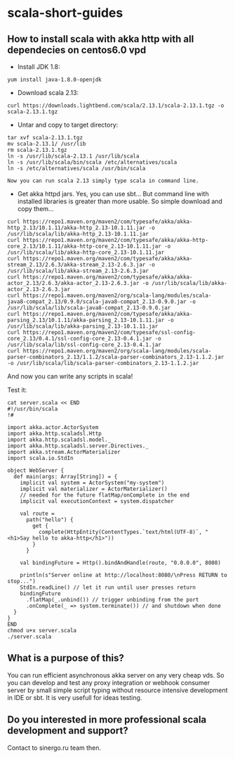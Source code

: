 # scala-short-guides

## How to install scala with akka http with all dependecies on centos6.0 vpd

*  Install JDK 1.8:
```
yum install java-1.8.0-openjdk
```

* Download scala 2.13:
```
curl https://downloads.lightbend.com/scala/2.13.1/scala-2.13.1.tgz -o scala-2.13.1.tgz
```

* Untar and copy to target directory:
```
tar xvf scala-2.13.1.tgz
mv scala-2.13.1/ /usr/lib
rm scala-2.13.1.tgz
ln -s /usr/lib/scala-2.13.1 /usr/lib/scala
ln -s /usr/lib/scala/bin/scala /etc/alternatives/scala
ln -s /etc/alternatives/scala /usr/bin/scala
```
    Now you can run scala 2.13 simply type scala in command line.

* Get akka httpd jars.
Yes, you can use sbt... But command line with installed libraries is greater than more usable.
So simple download and copy them...
```
curl https://repo1.maven.org/maven2/com/typesafe/akka/akka-http_2.13/10.1.11/akka-http_2.13-10.1.11.jar -o /usr/lib/scala/lib/akka-http_2.13-10.1.11.jar 
curl https://repo1.maven.org/maven2/com/typesafe/akka/akka-http-core_2.13/10.1.11/akka-http-core_2.13-10.1.11.jar -o /usr/lib/scala/lib/akka-http-core_2.13-10.1.11.jar
curl https://repo1.maven.org/maven2/com/typesafe/akka/akka-stream_2.13/2.6.3/akka-stream_2.13-2.6.3.jar -o /usr/lib/scala/lib/akka-stream_2.13-2.6.3.jar
curl https://repo1.maven.org/maven2/com/typesafe/akka/akka-actor_2.13/2.6.3/akka-actor_2.13-2.6.3.jar -o /usr/lib/scala/lib/akka-actor_2.13-2.6.3.jar
curl https://repo1.maven.org/maven2/org/scala-lang/modules/scala-java8-compat_2.13/0.9.0/scala-java8-compat_2.13-0.9.0.jar -o /usr/lib/scala/lib/scala-java8-compat_2.13-0.9.0.jar
curl https://repo1.maven.org/maven2/com/typesafe/akka/akka-parsing_2.13/10.1.11/akka-parsing_2.13-10.1.11.jar -o /usr/lib/scala/lib/akka-parsing_2.13-10.1.11.jar
curl https://repo1.maven.org/maven2/com/typesafe/ssl-config-core_2.13/0.4.1/ssl-config-core_2.13-0.4.1.jar -o /usr/lib/scala/lib/ssl-config-core_2.13-0.4.1.jar
curl https://repo1.maven.org/maven2/org/scala-lang/modules/scala-parser-combinators_2.13/1.1.2/scala-parser-combinators_2.13-1.1.2.jar -o /usr/lib/scala/lib/scala-parser-combinators_2.13-1.1.2.jar
```
And now you can write any scripts in scala!

Test it:
```
cat server.scala << END
#!/usr/bin/scala
!#

import akka.actor.ActorSystem
import akka.http.scaladsl.Http
import akka.http.scaladsl.model._
import akka.http.scaladsl.server.Directives._
import akka.stream.ActorMaterializer
import scala.io.StdIn

object WebServer {
  def main(args: Array[String]) = {
    implicit val system = ActorSystem("my-system")
    implicit val materializer = ActorMaterializer()
    // needed for the future flatMap/onComplete in the end
    implicit val executionContext = system.dispatcher
    
    val route =
      path("hello") {
        get {
          complete(HttpEntity(ContentTypes.`text/html(UTF-8)`, "<h1>Say hello to akka-http</h1>"))
        }
      }

    val bindingFuture = Http().bindAndHandle(route, "0.0.0.0", 8080)

    println(s"Server online at http://localhost:8080/\nPress RETURN to stop...")
    StdIn.readLine() // let it run until user presses return
    bindingFuture
      .flatMap(_.unbind()) // trigger unbinding from the port
      .onComplete(_ => system.terminate()) // and shutdown when done
  }
}
END
chmod u+x server.scala
./server.scala
```
## What is a purpose of this?
You can run efficient asynchronous akka server on any very cheap vds.
So you can develop and test any proxy integration or webhook consumer server 
by small simple script typing without resource intensive development in IDE or sbt.
It is very usefull for ideas testing.

## Do you interested in more professional scala development and support?
Contact to sinergo.ru team then.

